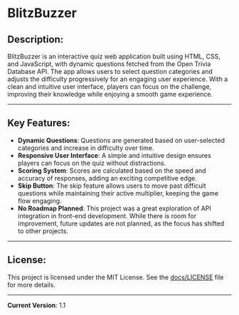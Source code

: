 # BlitzBuzzer

## Description:
BlitzBuzzer is an interactive quiz web application built using HTML, CSS, and JavaScript, with dynamic questions fetched from the Open Trivia Database API. The app allows users to select question categories and adjusts the difficulty progressively for an engaging user experience. With a clean and intuitive user interface, players can focus on the challenge, improving their knowledge while enjoying a smooth game experience.

---

## Key Features:
- **Dynamic Questions**: Questions are generated based on user-selected categories and increase in difficulty over time.
- **Responsive User Interface**: A simple and intuitive design ensures players can focus on the quiz without distractions.
- **Scoring System**: Scores are calculated based on the speed and accuracy of responses, adding an exciting competitive edge.
- **Skip Button**: The skip feature allows users to move past difficult questions while maintaining their active multiplier, keeping the game flow engaging.
- **No Roadmap Planned**: This project was a great exploration of API integration in front-end development. While there is room for improvement, future updates are not planned, as the focus has shifted to other projects.

---

## License:
This project is licensed under the MIT License. See the [docs/LICENSE](docs/LICENSE) file for more details.

---

**Current Version**: 1.1

